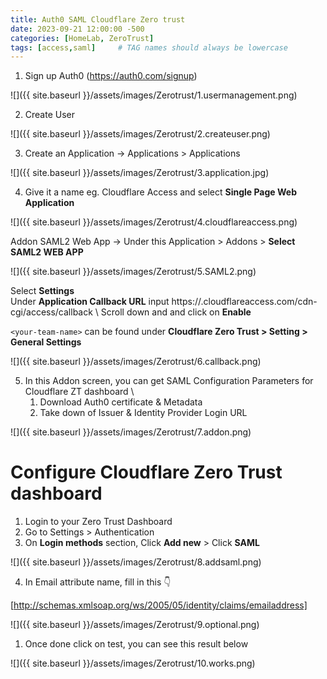 ```yaml
---
title: Auth0 SAML Cloudflare Zero trust
date: 2023-09-21 12:00:00 -500
categories: [HomeLab, ZeroTrust]
tags: [access,saml]     # TAG names should always be lowercase
---
```


1. Sign up Auth0 (https://auth0.com/signup)

![]({{ site.baseurl }}/assets/images/Zerotrust/1.usermanagement.png)

2. Create User
   
![]({{ site.baseurl }}/assets/images/Zerotrust/2.createuser.png)

3. Create an Application → Applications > Applications

![]({{ site.baseurl }}/assets/images/Zerotrust/3.application.jpg)

4. Give it a name eg. Cloudflare Access and select **Single Page Web Application**

![]({{ site.baseurl }}/assets/images/Zerotrust/4.cloudflareaccess.png)


Addon SAML2 Web App → Under this Application > Addons > **Select SAML2 WEB APP**

![]({{ site.baseurl }}/assets/images/Zerotrust/5.SAML2.png)


Select **Settings** \
Under **Application Callback URL** input  https://<your-team-name>.cloudflareaccess.com/cdn-cgi/access/callback \ 
Scroll down and and click on **Enable**

`<your-team-name>` can be found under **Cloudflare Zero Trust > Setting > General Settings** 


![]({{ site.baseurl }}/assets/images/Zerotrust/6.callback.png)


5. In this Addon screen, you can get SAML Configuration Parameters for Cloudflare ZT dashboard \
   1. Download Auth0 certificate & Metadata
   2. Take down of Issuer & Identity Provider Login URL

![]({{ site.baseurl }}/assets/images/Zerotrust/7.addon.png)

# Configure Cloudflare Zero Trust dashboard

1. Login to your Zero Trust  Dashboard
2. Go to Settings > Authentication
3. On **Login methods** section, Click **Add new** > Click **SAML**

![]({{ site.baseurl }}/assets/images/Zerotrust/8.addsaml.png)

4. In Email attribute name, fill in this 👇

[http://schemas.xmlsoap.org/ws/2005/05/identity/claims/emailaddress] 


![]({{ site.baseurl }}/assets/images/Zerotrust/9.optional.png)

1. Once done click on test, you can see this result below

![]({{ site.baseurl }}/assets/images/Zerotrust/10.works.png)

